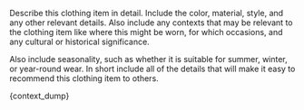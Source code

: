 Describe this clothing item in detail. Include the color, material, style, and any other relevant details. Also include any contexts that may be relevant to the clothing item like where this might be worn, for which occasions, and any cultural or historical significance.

Also include seasonality, such as whether it is suitable for summer, winter, or year-round wear. In short include all of the details that will make it easy to recommend this clothing item to others.

{context_dump}

